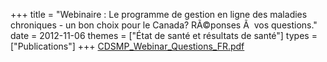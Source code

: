 +++
title = "Webinaire : Le programme de gestion en ligne des maladies chroniques - un bon choix pour le Canada? RÃ©ponses Ã  vos questions."
date = 2012-11-06
themes = ["État de santé et résultats de santé"]
types = ["Publications"]
+++
[CDSMP_Webinar_Questions_FR.pdf](/files/CDSMP_Webinar_Questions_FR.pdf)
